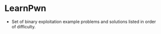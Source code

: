 # LearnPwn

* Set of binary exploitation example problems and solutions listed in order of difficulty. 
